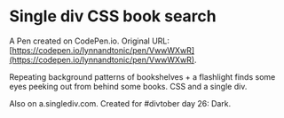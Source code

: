 # Single div CSS book search

A Pen created on CodePen.io. Original URL: [https://codepen.io/lynnandtonic/pen/VwwWXwR](https://codepen.io/lynnandtonic/pen/VwwWXwR).

Repeating background patterns of bookshelves + a flashlight finds some eyes peeking out from behind some books. CSS and a single div.

Also on a.singlediv.com. Created for #divtober day 26: Dark.
